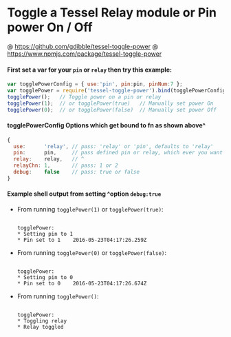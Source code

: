 # Toggle a Tessel Relay module or Pin power On / Off
@ https://github.com/gdibble/tessel-toggle-power
@ https://www.npmjs.com/package/tessel-toggle-power

#### First set a var for your `pin` or `relay` then try this example:
```javascript
var togglePowerConfig = { use:'pin', pin:pin, pinNum:7 };
var togglePower = require('tessel-toggle-power').bind(togglePowerConfig);
togglePower();   // Toggle power on a pin or relay
togglePower(1);  // or togglePower(true)   // Manually set power On
togglePower(0);  // or togglePower(false)  // Manually set power Off
```

#### togglePowerConfig Options which get bound to fn as shown above^
```javascript
{
  use:      'relay', // pass: 'relay' or 'pin', defaults to 'relay'
  pin:      pin,     // pass defined pin or relay, which ever you want used
  relay:    relay,   // ^
  relayChn: 1,       // pass: 1 or 2
  debug:    false    // pass: true or false
}
```

#### Example shell output from setting ^option `debug:true`

* From running `togglePower(1)` or `togglePower(true)`:
  ```
  
  togglePower:
  * Setting pin to 1
  * Pin set to 1    2016-05-23T04:17:26.259Z
  
  ```

* From running `togglePower(0)` or `togglePower(false)`:
  ```
  
  togglePower:
  * Setting pin to 0
  * Pin set to 0    2016-05-23T04:17:26.674Z
  
  ```

* From running `togglePower()`:
  ```

  togglePower:
  * Toggling relay
  * Relay toggled

  ```